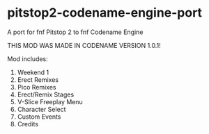 # pitstop2-codename-engine-port
A port for fnf Pitstop 2 to fnf Codename Engine

THIS MOD WAS MADE IN CODENAME VERSION 1.0.1!

Mod includes:

<Release>

1. Weekend 1
2. Erect Remixes
3. Pico Remixes
4. Erect/Remix Stages
5. V-Slice Freeplay Menu
6. Character Select
7. Custom Events
8. Credits
